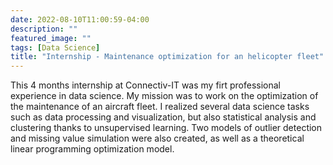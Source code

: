 ```yaml
---
date: 2022-08-10T11:00:59-04:00
description: ""
featured_image: ""
tags: [Data Science]
title: "Internship - Maintenance optimization for an helicopter fleet"
---
```


This 4 months internship at Connectiv-IT was my firt professional experience in data science. My mission was to work on the optimization of the maintenance of an aircraft fleet. I realized several data science tasks such as data processing and visualization, but also statistical analysis and clustering thanks to unsupervised learning. Two models of outlier detection and missing value simulation were also created, as well as a theoretical linear programming optimization model.




